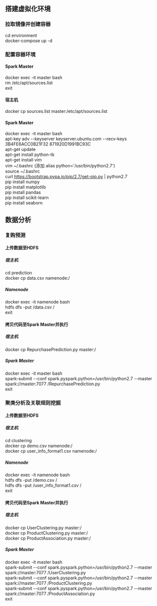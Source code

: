 ## 搭建虚拟化环境
### 拉取镜像并创建容器
cd environment<br>
docker-compose up -d
### 配置容器环境
#### Spark Master
docker exec -it master bash<br>
rm /etc/apt/sources.list<br>
exit
#### 宿主机
docker cp sources.list master:/etc/apt/sources.list
#### Spark Master
docker exec -it master bash<br>
apt-key adv --keyserver keyserver.ubuntu.com --recv-keys 3B4FE6ACC0B21F32 871920D1991BC93C<br>
apt-get update<br>
apt-get install python-tk<br>
apt-get install vim<br>
vim ~/.bashrc (添加 alias python='/usr/bin/python2.7')<br>
source ~/.bashrc<br>
curl https://bootstrap.pypa.io/pip/2.7/get-pip.py | python2.7<br>
pip install numpy<br>
pip install matplotlib<br>
pip install pandas<br>
pip install scikit-learn<br>
pip install seaborn
## 数据分析
### 复购预测
#### 上传数据至HDFS
##### 宿主机
cd prediction<br>
docker cp data.csv namenode:/
##### Namenode
docker exec -it namenode bash<br>
hdfs dfs -put /data.csv /<br>
exit
#### 拷贝代码至Spark Master并执行
##### 宿主机
docker cp RepurchasePrediction.py master:/
##### Spark Master
docker exec -it master bash<br>
spark-submit --conf spark.pyspark.python=/usr/bin/python2.7 --master spark://master:7077 /RepurchasePrediction.py<br>
exit
### 聚类分析及关联规则挖掘
#### 上传数据至HDFS
##### 宿主机
cd clustering<br>
docker cp demo.csv namenode:/<br>
docker cp user_info_format1.csv namenode:/
##### Namenode
docker exec -it namenode bash<br>
hdfs dfs -put /demo.csv /<br>
hdfs dfs -put /user_info_format1.csv /<br>
exit
#### 拷贝代码至Spark Master并执行
##### 宿主机
docker cp UserClustering.py master:/<br>
docker cp ProductClustering.py master:/<br>
docker cp ProductAssociation.py master:/
##### Spark Master
docker exec -it master bash<br>
spark-submit --conf spark.pyspark.python=/usr/bin/python2.7 --master spark://master:7077 /UserClustering.py<br>
spark-submit --conf spark.pyspark.python=/usr/bin/python2.7 --master spark://master:7077 /ProductClustering.py<br>
spark-submit --conf spark.pyspark.python=/usr/bin/python2.7 --master spark://master:7077 /ProductAssociation.py<br>
exit